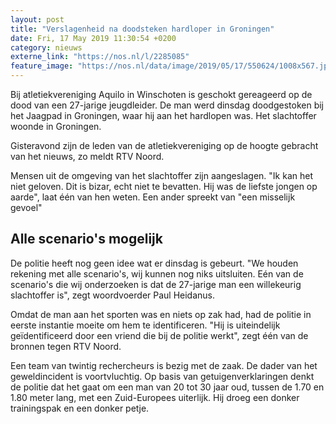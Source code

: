 ```yaml
---
layout: post
title: "Verslagenheid na doodsteken hardloper in Groningen"
date: Fri, 17 May 2019 11:30:54 +0200
category: nieuws
externe_link: "https://nos.nl/l/2285085"
feature_image: "https://nos.nl/data/image/2019/05/17/550624/1008x567.jpg"
---
```


<p>Bij atletiekvereniging Aquilo in Winschoten is geschokt gereageerd op de dood van een 27-jarige jeugdleider. De man werd dinsdag doodgestoken bij het Jaagpad in Groningen, waar hij aan het hardlopen was. Het slachtoffer woonde in Groningen.</p>
<p>Gisteravond zijn de leden van de atletiekvereniging op de hoogte gebracht van het nieuws, zo meldt RTV Noord.</p>
<p>Mensen uit de omgeving van het slachtoffer zijn aangeslagen. "Ik kan het niet geloven. Dit is bizar, echt niet te bevatten. Hij was de liefste jongen op aarde", laat één van hen weten. Een ander spreekt van "een misselijk gevoel"</p>
<h2>Alle scenario's mogelijk</h2>
<p>De politie heeft nog geen idee wat er dinsdag is gebeurt. "We houden rekening met alle scenario's, wij kunnen nog niks uitsluiten. Eén van de scenario's die wij onderzoeken is dat de 27-jarige man een willekeurig slachtoffer is", zegt woordvoerder Paul Heidanus.</p>
<p>Omdat de man aan het sporten was en niets op zak had, had de politie in eerste instantie moeite om hem te identificeren. "Hij is uiteindelijk geïdentificeerd door een vriend die bij de politie werkt", zegt één van de bronnen tegen RTV Noord.</p>
<p>Een team van twintig rechercheurs is bezig met de zaak. De dader van het geweldincident is voortvluchtig. Op basis van getuigenverklaringen denkt de politie dat het gaat om een man van 20 tot 30 jaar oud, tussen de 1.70 en 1.80 meter lang, met een Zuid-Europees uiterlijk. Hij droeg een donker trainingspak en een donker petje.</p>
